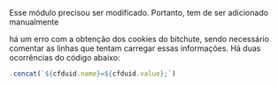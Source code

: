 Esse módulo precisou ser modificado. Portanto, tem de ser adicionado manualmente

há um erro com a obtenção dos cookies do bitchute, sendo necessário comentar as linhas que tentam carregar essas informações. Há duas ocorrências do código abaixo:
```javascript
.concat(`${cfduid.name}=${cfduid.value};`)
```
